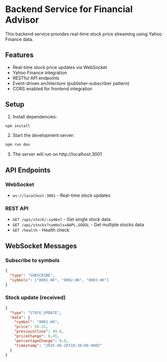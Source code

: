 # Backend Service for Financial Advisor

This backend service provides real-time stock price streaming using Yahoo Finance data.

## Features

- Real-time stock price updates via WebSocket
- Yahoo Finance integration
- RESTful API endpoints
- Event-driven architecture (publisher-subscriber pattern)
- CORS enabled for frontend integration

## Setup

1. Install dependencies:

```bash
npm install
```

2. Start the development server:

```bash
npm run dev
```

3. The server will run on http://localhost:3001

## API Endpoints

### WebSocket

- `ws://localhost:3001` - Real-time stock updates

### REST API

- `GET /api/stock/:symbol` - Get single stock data
- `GET /api/stocks?symbols=AAPL,GOOGL` - Get multiple stocks data
- `GET /health` - Health check

## WebSocket Messages

### Subscribe to symbols

```json
{
  "type": "SUBSCRIBE",
  "symbols": ["0001.HK", "0002.HK", "0003.HK"]
}
```

### Stock update (received)

```json
{
  "type": "STOCK_UPDATE",
  "data": {
    "symbol": "0001.HK",
    "price": 50.25,
    "previousClose": 49.8,
    "priceChange": 0.45,
    "percentageChange": 0.9,
    "timestamp": "2025-08-26T10:30:00.000Z"
  }
}
```
